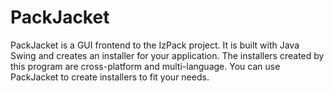 PackJacket
==========
PackJacket is a GUI frontend to the IzPack project. It is built with Java Swing and creates an installer for your application. The installers created by this program are cross-platform and multi-language. You can use PackJacket to create installers to fit your needs.